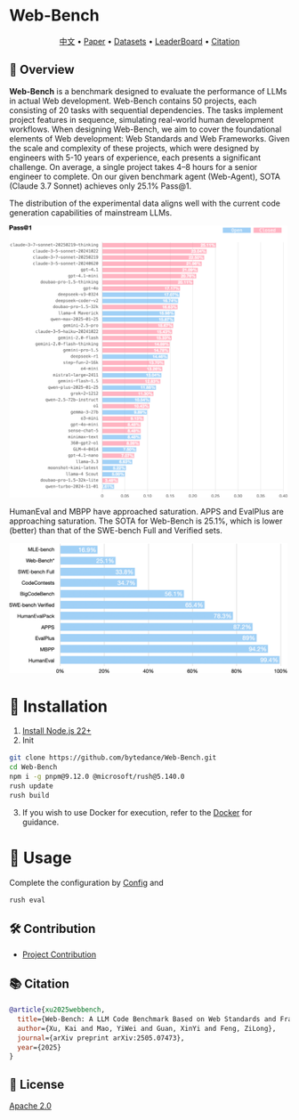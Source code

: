 # Web-Bench


<p align="center">
    <a href="./README.zh_CN.md">中文</a> •
    <a href="https://arxiv.org/abs/2505.07473">Paper</a> •
    <a href="https://huggingface.co/datasets/bytedance-research/Web-Bench">Datasets</a> •
    <a href="https://huggingface.co/spaces/bytedance-research/Web-Bench-Leaderboard">LeaderBoard</a> •
    <a href="#-citation">Citation</a>
</p>



## 📖 Overview

**Web-Bench** is a benchmark designed to evaluate the performance of LLMs in actual Web development. Web-Bench contains 50 projects, each consisting of 20 tasks with sequential dependencies. The tasks implement project features in sequence, simulating real-world human development workflows. When designing Web-Bench, we aim to cover the foundational elements of Web development: Web Standards and Web Frameworks. Given the scale and complexity of these projects, which were designed by engineers with 5-10 years of experience, each presents a significant challenge. On average, a single project takes 4–8 hours for a senior engineer to complete. On our given benchmark agent (Web-Agent), SOTA (Claude 3.7 Sonnet) achieves only 25.1\% Pass@1.

The distribution of the experimental data aligns well with the current code generation capabilities of mainstream LLMs.

<img width="500" alt="pass@1" src="./docs/assets/pass-1.png" />

HumanEval and MBPP have approached saturation. APPS and EvalPlus are approaching saturation. The SOTA for Web-Bench is 25.1\%, which is lower (better) than that of the SWE-bench Full and Verified sets.

<img width="500" alt="SOTAs" src="./docs/assets/sotas.png" />


# 🚀 Installation

1. [Install Node.js 22+](https://nodejs.org/en/download)
2. Init
```bash
git clone https://github.com/bytedance/Web-Bench.git
cd Web-Bench
npm i -g pnpm@9.12.0 @microsoft/rush@5.140.0
rush update
rush build
```

3. If you wish to use Docker for execution, refer to the [Docker](https://github.com/bytedance/web-bench/wiki/Docker) for guidance.

# **📘** Usage

Complete the configuration by [Config](https://github.com/bytedance/web-bench/wiki/Config) and 

```bash
rush eval
```

## **🛠️** Contribution

* [Project Contribution](https://github.com/bytedance/web-bench/wiki/Project-Contribution)


## **📚** Citation

```bibtex
@article{xu2025webbench,
  title={Web-Bench: A LLM Code Benchmark Based on Web Standards and Frameworks},
  author={Xu, Kai and Mao, YiWei and Guan, XinYi and Feng, ZiLong},
  journal={arXiv preprint arXiv:2505.07473},
  year={2025}
}
```

## **📄** License

[Apache 2.0](./LICENSE.md) 
